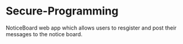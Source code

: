 # Secure-Programming
NoticeBoard web app which allows users to resgister and post their messages to the notice board.
